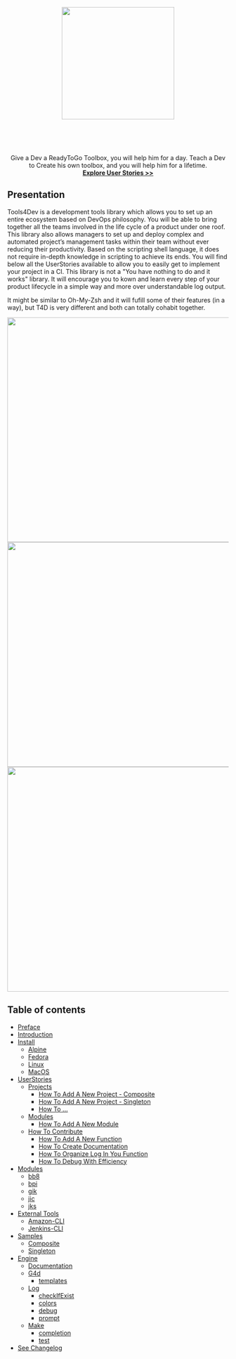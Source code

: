 <p align="center">
    <img src="https://github.com/iFeelSmart/T4D-Ressources/blob/master/Logo.png" width="256">
</p>
<br />
<br />
<br />
<p align="center">
  Give a Dev a ReadyToGo Toolbox, you will help him for a day. Teach a Dev to Create his own toolbox, and you will help him for a lifetime. 
  <br />
    <a href="https://Link"><strong>Explore User Stories >></strong></a>
  <br />
</p>

## Presentation

Tools4Dev is a development tools library which allows you to set up an entire ecosystem based on DevOps philosophy. You will be able to bring together all the teams involved in the life cycle of a product under one roof. This library also allows managers to set up and deploy complex and automated project’s management tasks within their team without ever reducing their productivity. Based on the scripting shell language, it does not require in-depth knowledge in scripting to achieve its ends. You will find below all the UserStories available to allow you to easily get to implement your project in a CI. This library is not a "You have nothing to do and it works" library. It will encourage you to kown and learn every step of your product lifecycle in a simple way and more over understandable log output.

It might be similar to Oh-My-Zsh and it will fufill some of their features (in a way), but T4D is very different and both can totally cohabit together.

<p align="center">
    <img src="https://github.com/iFeelSmart/T4D-Ressources/blob/master/Logo.png" width="512"><img src="https://github.com/iFeelSmart/T4D-Ressources/blob/master/Logo.png" width="512"><img src="https://github.com/iFeelSmart/T4D-Ressources/blob/master/Logo.png" width="512">
</p> 


## Table of contents

 * [Preface](.Ressources/docs/MarkDown/Preface.md)
 * [Introduction](.Ressources/docs/MarkDown/Introduction.md)
 * [Install](.Ressources/docs/MarkDown/Platforms/INSTALL.md)
   * [Alpine](.Ressources/docs/MarkDown/Platforms/Alpine.md)
   * [Fedora](.Ressources/docs/MarkDown/Platforms/Fedora.md)
   * [Linux](.Ressources/docs/MarkDown/Platforms/Linux.md)
   * [MacOS](.Ressources/docs/MarkDown/Platforms/MacOS.md)
 * [UserStories]()
   * [Projects]()
     * [How To Add A New Project - Composite]()
     * [How To Add A New Project - Singleton]()
     * [How To ...]()
   * [Modules]()
     * [How To Add A New Module]()
   * [How To Contribute]()
     * [How To Add A New Function]()
     * [How To Create Documentation]()
     * [How To Organize Log In You Function]()
     * [How To Debug With Efficiency]()
 * [Modules]()
   * [bb8](.Ressources/docs/MarkDown/Modules/bb8.md)
   * [bpi](.Ressources/docs/MarkDown/Modules/bpi.md)
   * [gik](.Ressources/docs/MarkDown/Modules/gik.md)
   * [jic](.Ressources/docs/MarkDown/Modules/jic.md)
   * [jks](.Ressources/docs/MarkDown/Modules/jks.md)
 * [External Tools]()
   * [Amazon-CLI]()
   * [Jenkins-CLI]()
 * [Samples]()
   * [Composite]()
   * [Singleton]()
 * [Engine]()
   * [Documentation](.Ressources/docs/MarkDown/Utils/Documentation.md)
   * [G4d](.Ressources/docs/MarkDown/Utils/G4d.md)
     * [templates]()
   * [Log](.Ressources/docs/MarkDown/Utils/Log.md)
     * [checkIfExist]()
     * [colors]()
     * [debug]()
     * [prompt]()
   * [Make](.Ressources/docs/MarkDown/Utils/Make.md)
     * [completion]()
     * [test]()
 * [See Changelog](CHANGELOG.md)
